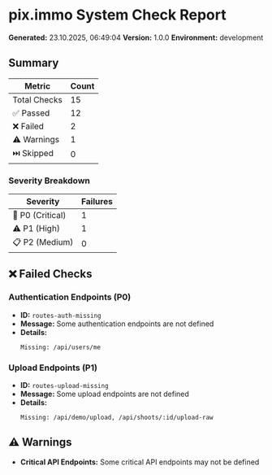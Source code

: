 # pix.immo System Check Report

**Generated:** 23.10.2025, 06:49:04
**Version:** 1.0.0
**Environment:** development

## Summary

| Metric | Count |
|--------|-------|
| Total Checks | 15 |
| ✅ Passed | 12 |
| ❌ Failed | 2 |
| ⚠️ Warnings | 1 |
| ⏭️ Skipped | 0 |

### Severity Breakdown

| Severity | Failures |
|----------|----------|
| 🚨 P0 (Critical) | 1 |
| ⚠️ P1 (High) | 1 |
| 📋 P2 (Medium) | 0 |

## ❌ Failed Checks

### Authentication Endpoints (P0)

- **ID:** `routes-auth-missing`
- **Message:** Some authentication endpoints are not defined
- **Details:**
  ```
  Missing: /api/users/me
  ```

### Upload Endpoints (P1)

- **ID:** `routes-upload-missing`
- **Message:** Some upload endpoints are not defined
- **Details:**
  ```
  Missing: /api/demo/upload, /api/shoots/:id/upload-raw
  ```

## ⚠️ Warnings

- **Critical API Endpoints:** Some critical API endpoints may not be defined

